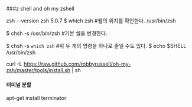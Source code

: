 ###z shell and oh my zshell
        
zsh --version
zsh 5.0.7
$ which zsh               #쉘의 위치를 확인한다.
/usr/bin/zsh

$ chsh -s /usr/bin/zsh    #기본 쉘을 변경한다.

$ chsh -s `which zsh`     #위 두 개의 명령을 하나로 줄일 수도 있다.
$ echo $SHELL
/usr/bin/zsh

curl -L https://raw.github.com/robbyrussell/oh-my-zsh/master/tools/install.sh | sh
   
   
#### 터미널 분할  
apt-get install terminator
